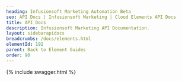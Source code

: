 ```yaml
---
heading: Infusionsoft Marketing Automation Beta
seo: API Docs | Infusionsoft Marketing | Cloud Elements API Docs
title: API Docs
description: Infusionsoft Marketing API Documentation.
layout: sidebarapidocs
breadcrumbs: /docs/elements.html
elementId: 192
parent: Back to Element Guides
order: 90
---
```


{% include swagger.html %}
